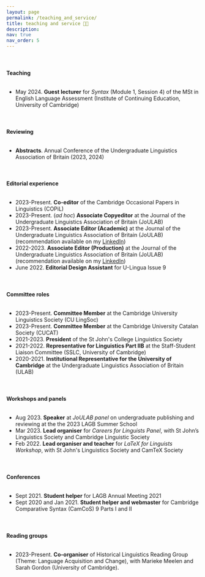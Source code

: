 ```yaml
---
layout: page
permalink: /teaching_and_service/
title: teaching and service 👩‍🏫
description: 
nav: true
nav_order: 5
---
```


<h4 style="margin-top: 3.3rem; margin-bottom: 2rem; font-weight: bold;">Teaching</h4>

- May 2024. **Guest lecturer** for _Syntax_ (Module 1, Session 4) of the MSt in English Language Assessment (Institute of Continuing Education, University of Cambridge)

<h4 style="margin-top: 3.3rem; margin-bottom: 2rem; font-weight: bold;">Reviewing</h4>

- **Abstracts**. Annual Conference of the Undergraduate Linguistics Association of Britain (2023, 2024) 

<h4 style="margin-top: 3.3rem; margin-bottom: 2rem; font-weight: bold;">Editorial experience</h4>

- 2023-Present. **Co-editor** of the Cambridge Occasional Papers in Linguistics (COPiL)
- 2023-Present. (_ad hoc_) **Associate Copyeditor** at the Journal of the Undergraduate Linguistics Association of Britain (JoULAB)
- 2023-Present. **Associate Editor (Academic)** at the Journal of the Undergraduate Linguistics Association of Britain (JoULAB) (recommendation available on my [LinkedIn](https://uk.linkedin.com/in/núria-bosch-masip))
- 2022-2023. **Associate Editor (Production)** at the Journal of the Undergraduate Linguistics Association of Britain (JoULAB) (recommendation available on my [LinkedIn](https://uk.linkedin.com/in/núria-bosch-masip))
- June 2022. **Editorial Design Assistant** for U-Lingua Issue 9

<h4 style="margin-top: 3.3rem; margin-bottom: 2rem; font-weight: bold;">Committee roles</h4>

- 2023-Present. **Committee Member** at the Cambridge University Linguistics Society (CU LingSoc)
- 2023-Present. **Committee Member** at the Cambridge University Catalan Society (CUCAT)
- 2021-2023. **President** of the St John's College Linguistics Society
- 2021-2022. **Representative for Linguistics Part IIB** at the Staff-Student Liaison Committee (SSLC, University of Cambridge)
- 2020-2021. **Institutional Representative for the University of Cambridge** at the Undergraduate Linguistics Association of Britain (ULAB)

<h4 style="margin-top: 3.3rem; margin-bottom: 2rem; font-weight: bold;">Workshops and panels</h4>

- Aug 2023. **Speaker** at _JoULAB panel_ on undergraduate publishing and reviewing at the the 2023 LAGB Summer School 
- Mar 2023. **Lead organiser** for _Careers for Linguists Panel_, with St John’s Linguistics Society and Cambridge Linguistic Society
- Feb 2022. **Lead organiser and teacher** for _LaTeX for Linguists Workshop_, with St John's Linguistics Society and CamTeX Society

<h4 style="margin-top: 3.3rem; margin-bottom: 2rem; font-weight: bold;">Conferences</h4>

- Sept 2021. **Student helper** for LAGB Annual Meeting 2021
- Sept 2020 and Jan 2021. **Student helper and webmaster** for Cambridge Comparative Syntax (CamCoS) 9 Parts I and II

<h4 style="margin-top: 3.3rem; margin-bottom: 2rem; font-weight: bold;">Reading groups</h4>

- 2023-Present. **Co-organiser** of Historical Linguistics Reading Group (Theme: Language Acquisition and Change), with Marieke Meelen and Sarah Gordon (University of Cambridge).

